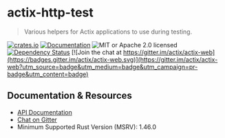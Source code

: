 # actix-http-test

> Various helpers for Actix applications to use during testing.

[![crates.io](https://img.shields.io/crates/v/actix-http-test?label=latest)](https://crates.io/crates/actix-http-test)
[![Documentation](https://docs.rs/actix-http-test/badge.svg?version=2.1.0)](https://docs.rs/actix-http-test/2.1.0)
![MIT or Apache 2.0 licensed](https://img.shields.io/crates/l/actix-http-test)
[![Dependency Status](https://deps.rs/crate/actix-http-test/2.1.0/status.svg)](https://deps.rs/crate/actix-http-test/2.1.0)
[![Join the chat at https://gitter.im/actix/actix-web](https://badges.gitter.im/actix/actix-web.svg)](https://gitter.im/actix/actix-web?utm_source=badge&utm_medium=badge&utm_campaign=pr-badge&utm_content=badge)

## Documentation & Resources

- [API Documentation](https://docs.rs/actix-http-test)
- [Chat on Gitter](https://gitter.im/actix/actix-web)
- Minimum Supported Rust Version (MSRV): 1.46.0
